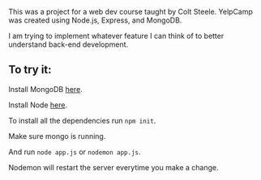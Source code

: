 This was a project for a web dev course taught by Colt Steele.
YelpCamp was created using Node.js, Express, and MongoDB.

I am trying to implement whatever feature I can think of to better understand back-end development.


## To try it:

Install MongoDB [here](https://docs.mongodb.com/manual/administration/install-community/).

Install Node [here](https://nodejs.org/en/).

To install all the dependencies run `npm init`.

Make sure mongo is running.

And run `node app.js` or `nodemon app.js`.

Nodemon will restart the server everytime you make a change.
